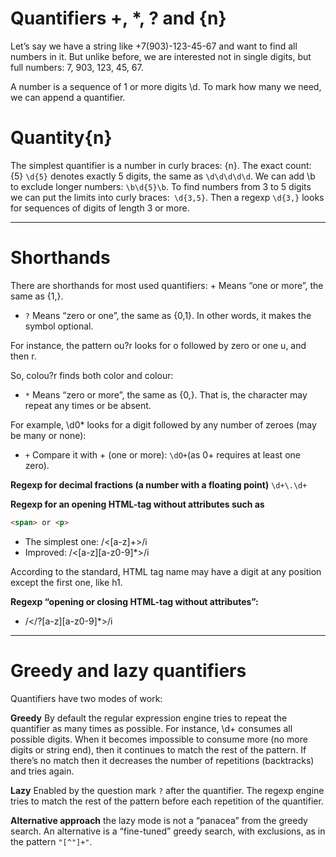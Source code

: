 # Quantifiers +, *, ? and {n}

Let’s say we have a string like +7(903)-123-45-67 and want to find all numbers in it. But unlike before, we are interested not in single digits, but full numbers: 7, 903, 123, 45, 67.

A number is a sequence of 1 or more digits \d. To mark how many we need, we can append a quantifier.


# Quantity{n}
The simplest quantifier is a number in curly braces: {n}.
The exact count: {5}
```\d{5}``` denotes exactly 5 digits, the same as ```\d\d\d\d\d```.
We can add \b to exclude longer numbers: ```\b\d{5}\b```.
To find numbers from 3 to 5 digits we can put the limits into curly braces:``` \d{3,5}```.
Then a regexp ```\d{3,}``` looks for sequences of digits of length 3 or more.

---

# Shorthands
There are shorthands for most used quantifiers:
+
Means “one or more”, the same as {1,}.
* ```?``` Means “zero or one”, the same as {0,1}. In other words, it makes the symbol optional.

For instance, the pattern ou?r looks for o followed by zero or one u, and then r.

So, colou?r finds both color and colour:
* ```*``` Means “zero or more”, the same as {0,}. That is, the character may repeat any times or be absent.

For example, \d0* looks for a digit followed by any number of zeroes (may be many or none):
* ```+``` Compare it with + (one or more): ```\dO+```(as 0+ requires at least one zero).

**Regexp for decimal fractions (a number with a floating point)**
```\d+\.\d+``` 

**Regexp for an opening HTML-tag without attributes such as** 
```html
<span> or <p>
```
  
  * The simplest one: /<[a-z]+>/i
  * Improved: /<[a-z][a-z0-9]*>/i

  According to the standard, HTML tag name may have a digit at any position except the first one, like h1.
  
  **Regexp “opening or closing HTML-tag without attributes”:**
  * /<\/?[a-z][a-z0-9]*>/i
  ---
  
  # Greedy and lazy quantifiers
  Quantifiers have two modes of work:
  
  **Greedy**
  By default the regular expression engine tries to repeat the quantifier as many times as possible. For instance, \d+    consumes all possible digits. When it becomes impossible to consume more (no more digits or string end), then it continues to match the rest of the pattern. If there’s no match then it decreases the number of repetitions (backtracks) and tries again.
  
  **Lazy**
  Enabled by the question mark ```?``` after the quantifier. The regexp engine tries to match the rest of the pattern before each repetition of the quantifier.
  
  
  **Alternative approach**
   the lazy mode is not a “panacea” from the greedy search. An alternative is a “fine-tuned” greedy search, with exclusions, as in the pattern ```"[^"]+"```.
